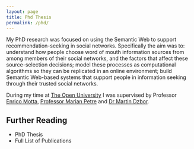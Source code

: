 ```yaml
---
layout: page
title: Phd Thesis
permalink: /phd/
---
```


My PhD research was focused on using the Semantic Web to support recommendation-seeking in social networks. Specifically the aim was to: understand how people choose word of mouth information sources from among members of their social networks, and the factors that affect these source-selection decisions; model these processes as computational algorithms so they can be replicated in an online environment; build Semantic Web-based systems that support people in information seeking through their trusted social networks.

During my time at [The Open University](http://www.open.ac.uk/) I was supervised by Professor [Enrico Motta](http://people.kmi.open.ac.uk/motta/), [Professor Marian Petre](http://mcs.open.ac.uk/mp8/) and [Dr Martin Dzbor](http://kmi.open.ac.uk/people/member/martin-dzbor).

## Further Reading

* PhD Thesis
* Full List of Publications
